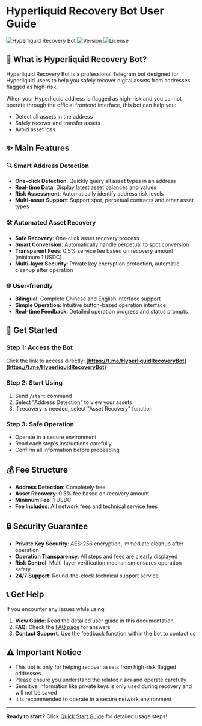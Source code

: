 # Hyperliquid Recovery Bot User Guide

![Hyperliquid Recovery Bot](https://img.shields.io/badge/Hyperliquid-Recovery%20Bot-blue)
![Version](https://img.shields.io/badge/version-1.0.0-green)
![License](https://img.shields.io/badge/license-MIT-blue)

## 🤖 What is Hyperliquid Recovery Bot?

Hyperliquid Recovery Bot is a professional Telegram bot designed for Hyperliquid users to help you safely recover digital assets from addresses flagged as high-risk.

When your Hyperliquid address is flagged as high-risk and you cannot operate through the official frontend interface, this bot can help you:
- Detect all assets in the address
- Safely recover and transfer assets
- Avoid asset loss

## ✨ Main Features

### 🔍 Smart Address Detection
- **One-click Detection**: Quickly query all asset types in an address
- **Real-time Data**: Display latest asset balances and values
- **Risk Assessment**: Automatically identify address risk levels
- **Multi-asset Support**: Support spot, perpetual contracts and other asset types

### 🛠️ Automated Asset Recovery
- **Safe Recovery**: One-click asset recovery process
- **Smart Conversion**: Automatically handle perpetual to spot conversion
- **Transparent Fees**: 0.5% service fee based on recovery amount (minimum 1 USDC)
- **Multi-layer Security**: Private key encryption protection, automatic cleanup after operation

### 🌐 User-friendly
- **Bilingual**: Complete Chinese and English interface support
- **Simple Operation**: Intuitive button-based operation interface
- **Real-time Feedback**: Detailed operation progress and status prompts

## 🚀 Get Started

### Step 1: Access the Bot
Click the link to access directly: **[https://t.me/HyperliquidRecoveryBot](https://t.me/HyperliquidRecoveryBot)**

### Step 2: Start Using
1. Send `/start` command
2. Select "Address Detection" to view your assets
3. If recovery is needed, select "Asset Recovery" function

### Step 3: Safe Operation
- Operate in a secure environment
- Read each step's instructions carefully
- Confirm all information before proceeding

## 💰 Fee Structure

- **Address Detection**: Completely free
- **Asset Recovery**: 0.5% fee based on recovery amount
- **Minimum Fee**: 1 USDC
- **Fee Includes**: All network fees and technical service fees

## 🔒 Security Guarantee

- **Private Key Security**: AES-256 encryption, immediate cleanup after operation
- **Operation Transparency**: All steps and fees are clearly displayed
- **Risk Control**: Multi-layer verification mechanism ensures operation safety
- **24/7 Support**: Round-the-clock technical support service

## 📞 Get Help

If you encounter any issues while using:

1. **View Guide**: Read the detailed user guide in this documentation
2. **FAQ**: Check the [FAQ page](faq.md) for answers
3. **Contact Support**: Use the feedback function within the bot to contact us

## ⚠️ Important Notice

- This bot is only for helping recover assets from high-risk flagged addresses
- Please ensure you understand the related risks and operate carefully
- Sensitive information like private keys is only used during recovery and will not be saved
- It is recommended to operate in a secure network environment

---

**Ready to start?** Click [Quick Start Guide](quick-start.md) for detailed usage steps!
